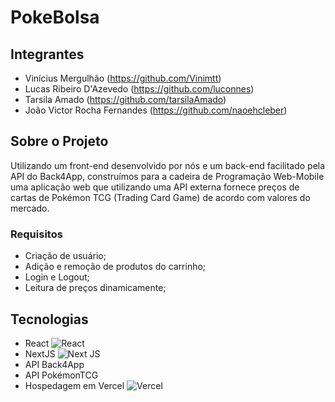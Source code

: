 # PokeBolsa
##  Integrantes 
- Vinícius Mergulhão (https://github.com/Vinimtt)
- Lucas Ribeiro D'Azevedo (https://github.com/luconnes)
- Tarsila Amado (https://github.com/tarsilaAmado)
- João Victor Rocha Fernandes (https://github.com/naoehcleber)
## Sobre o Projeto
Utilizando um front-end desenvolvido por nós e um back-end facilitado pela API do Back4App, construímos para a cadeira de Programação Web-Mobile uma aplicação web que utilizando uma API externa fornece preços de cartas de Pokémon TCG (Trading Card Game) de acordo com valores do mercado.
### Requisitos 
- Criação de usuário;
- Adição e remoção de produtos do carrinho;
- Login e Logout;
- Leitura de preços dinamicamente;

## Tecnologias 
- React ![React](https://img.shields.io/badge/react-%2320232a.svg?style=for-the-badge&logo=react&logoColor=%2361DAFB)
- NextJS ![Next JS](https://img.shields.io/badge/Next-black?style=for-the-badge&logo=next.js&logoColor=white)
- API Back4App
- API PokémonTCG
- Hospedagem em Vercel ![Vercel](https://img.shields.io/badge/vercel-%23000000.svg?style=for-the-badge&logo=vercel&logoColor=white)
